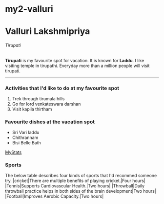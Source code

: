 # my2-valluri

# Valluri Lakshmipriya

###### Tirupati

**Tirupati** is my favourite spot for vacation. It is known for **Laddu**.  I like visiting temple in tirupathi. Everyday more than a million people will visit tirupati.

***

### Activities that I'd like to do at my favourite spot 

1. Trek through tirumala hills
2. Go for lord venkateswara darshan
3. Visit kapila thirtham

### Favourite dishes at the vacation spot

* Sri Vari laddu
* Chithrannam
* Bisi Belle Bath

[MyStats](MyStats.md)

### Sports

The below table describes four kinds of sports that I'd recommed someone try.
|cricket|There are multiple benefits of playing cricket.|Four hours|
|Tennis|Supports Cardiovascular Health.|Two hours|
|Throwball|Daily throwball practice helps in both sides of the brain development|Two hours|
|Football|Improves Aerobic Capacity.|Two hours|